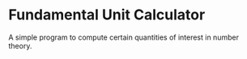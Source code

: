 # Fundamental Unit Calculator
A simple program to compute certain quantities of interest in number theory. 
